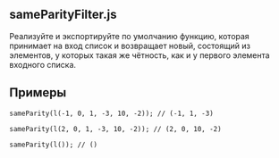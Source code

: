 ## sameParityFilter.js

Реализуйте и экспортируйте по умолчанию функцию, которая принимает на вход список и возвращает новый, состоящий из элементов, у которых такая же чётность, как и у первого элемента входного списка.

## Примеры

```
sameParity(l(-1, 0, 1, -3, 10, -2)); // (-1, 1, -3)

sameParity(l(2, 0, 1, -3, 10, -2)); // (2, 0, 10, -2)

sameParity(l()); // ()
```
